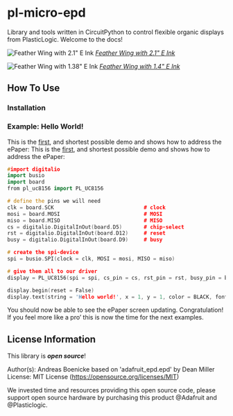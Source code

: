 # pl-micro-epd
Library and tools written in CircuitPython to control flexible organic displays from PlasticLogic. Welcome to the  docs!

![Feather Wing with 2.1" E Ink](https://user-images.githubusercontent.com/21104467/80134899-b61efd80-859f-11ea-9539-a8c45b5f9cbc.JPG) 
[*Feather Wing with 2.1" E Ink*](https://www.plasticlogic.com)


![Feather Wing with 1.38" E Ink](https://user-images.githubusercontent.com/21104467/80135014-e1a1e800-859f-11ea-9418-de34d0307a01.JPG)
[*Feather Wing with 1.4" E Ink*](https://www.plasticlogic.com)


How To Use
-------------------

### Installation


### Example: Hello World!

This is the [first](https://github.com/plasticlogic/pl-micro-epd/blob/master/examples/simpletest.py), and shortest possible demo and shows how to address the ePaper: 
This is the [first](https://github.com/plasticlogic/pl-micro-epd/blob/master/examples/simpletest.py), and shortest possible demo and shows how to address the ePaper: 

```cpp
#import digitalio
import busio
import board
from pl_uc8156 import PL_UC8156

# define the pins we will need
clk = board.SCK                             # clock
mosi = board.MOSI                           # MOSI
miso = board.MISO                           # MISO
cs = digitalio.DigitalInOut(board.D5)       # chip-select
rst = digitalio.DigitalInOut(board.D12)     # reset
busy = digitalio.DigitalInOut(board.D9)     # busy

# create the spi-device
spi = busio.SPI(clock = clk, MOSI = mosi, MISO = miso)

# give them all to our driver
display = PL_UC8156(spi = spi, cs_pin = cs, rst_pin = rst, busy_pin = busy)

display.begin(reset = False)
display.text(string = 'Hello world!', x = 1, y = 1, color = BLACK, font_name = 'font5x8.bin')
```

You should now be able to see the ePaper screen updating. Congratulation! If you feel more like a pro’ this is now the time for the next examples.


License Information
-------------------

This library is _**open source**_!

Author(s): Andreas Boenicke based on 'adafruit_epd.epd' by Dean Miller
License: MIT License (https://opensource.org/licenses/MIT)

We invested time and resources providing this open source code, please support open source hardware by purchasing this product @Adafruit and @Plasticlogic.
